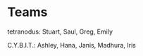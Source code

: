# Teams

tetranodus:  Stuart, Saul, Greg, Emily




C.Y.B.I.T.:  Ashley, Hana, Janis, Madhura, Iris
